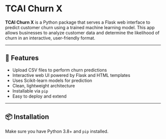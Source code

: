# TCAI Churn X

**TCAI Churn X** is a Python package that serves a Flask web interface to predict customer churn using a trained machine learning model. This app allows businesses to analyze customer data and determine the likelihood of churn in an interactive, user-friendly format.

---

## 🚀 Features

- Upload CSV files to perform churn predictions
- Interactive web UI powered by Flask and HTML templates
- Uses Scikit-learn models for prediction
- Clean, lightweight architecture
- Installable via `pip`
- Easy to deploy and extend

---

## 📦 Installation

Make sure you have Python 3.8+ and `pip` installed.